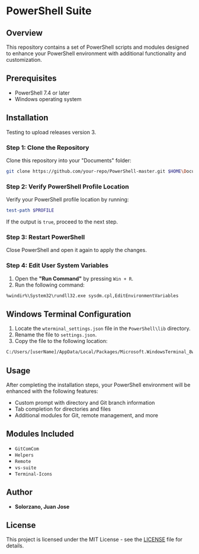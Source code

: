 # PowerShell Suite

## Overview
This repository contains a set of PowerShell scripts and modules designed to enhance your PowerShell environment with additional functionality and customization.

## Prerequisites
- PowerShell 7.4 or later
- Windows operating system

## Installation

Testing to upload releases version 3.

### Step 1: Clone the Repository
Clone this repository into your "Documents" folder:
```sh
git clone https://github.com/your-repo/PowerShell-master.git $HOME\Documents\PowerShell-master
```

### Step 2: Verify PowerShell Profile Location
Verify your PowerShell profile location by running:
```powershell
test-path $PROFILE
```
If the output is `true`, proceed to the next step.

### Step 3: Restart PowerShell
Close PowerShell and open it again to apply the changes.

### Step 4: Edit User System Variables
1. Open the **"Run Command"** by pressing `Win + R`.
2. Run the following command:
```sh
%windir%\System32\rundll32.exe sysdm.cpl,EditEnvironmentVariables
```

## Windows Terminal Configuration
1. Locate the `wterminal_settings.json` file in the `PowerShell\lib` directory.
2. Rename the file to `settings.json`.
3. Copy the file to the following location:
```sh
C:/Users/[userName]/AppData/Local/Packages/Microsoft.WindowsTerminal_8wekyb3d8bbwe/LocalState/
```

## Usage
After completing the installation steps, your PowerShell environment will be enhanced with the following features:
- Custom prompt with directory and Git branch information
- Tab completion for directories and files
- Additional modules for Git, remote management, and more

## Modules Included
- `GitComCom`
- `Helpers`
- `Remote`
- `vs-suite`
- `Terminal-Icons`

## Author
- **Solorzano, Juan Jose**

## License
This project is licensed under the MIT License - see the [LICENSE](LICENSE) file for details.
